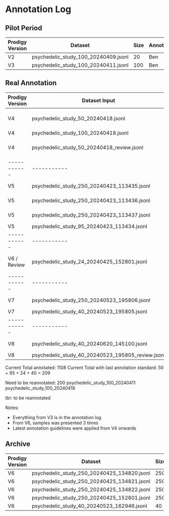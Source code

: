# Annotation Log

## Pilot Period

| Prodigy Version | Dataset                              | Size | Annotator | Annotations Received |
| --------------- | ------------------------------------ | ---- | --------- | -------------------- |
| V2              | psychedelic_study_100_20240409.jsonl | 20   | Ben       | x                    |
| V3              | psychedelic_study_100_20240411.jsonl | 100  | Ben       | x                    |

## Real Annotation

| Prodigy Version | Dataset Input                                     | Size  | Status        | Annotator(s)             | Annotations Received    |
| --------------- | ------------------------------------------------- | ----- | ------------- | ------------------------ | ----------------------- |
| V4              | psychedelic_study_50_20240418.jsonl               | 50    | Done          | Ben, Pia, Julia, Bernard | x, x, x, x              |
| V4              | psychedelic_study_100_20240418.jsonl              | 100   | Done          | Ben                      | x                       |
| V4              | psychedelic_study_50_20240418_review.jsonl        | 50    | Done          | Ben, Pia, Julia, Bernard | U                       |
| -----------     | -----------                                       | ----- | -----------   | -----------              | -----------             |
| V5              | psychedelic_study_250_20240423_113435.jsonl       | 250   | In Progress   | Julia                    |
| V5              | psychedelic_study_250_20240423_113436.jsonl       | 250   | Done (52/250) | Bernard                  | tbr
| V5              | psychedelic_study_250_20240423_113437.jsonl       | 250   | In Progress   | Pia                      |
| V5              | psychedelic_study_95_20240423_113434.jsonl        | 95    | Done          | Ben                      | U                       |
| -----------     | -----------                                       | ----- | -----------   | -----------              | -----------             |
| V6 / Review     | psychedelic_study_24_20240425_152801.jsonl        | 24    | Done          | Ben                      | U -> 11 samples doubled |
| -----------     | -----------                                       | ----- | -----------   | -----------              | -----------             |
| V7              | psychedelic_study_250_20240523_195806.jsonl       | 250   | In Progress   | Ben                      |                         |
| V7              | psychedelic_study_40_20240523_195805.jsonl        | 40    | Done          | Pia, Ben                 | x, x                    |
| -----------     | -----------                                       | ----- | -----------   | -----------              | -----------             |
| V8              | psychedelic_study_40_20240620_145100.jsonl        | 40    | In Progress   | Pia, Ben                 |                         |
| V8              | psychedelic_study_40_20240523_195805_review.jsonl | 40    | Done          | Pia, Ben                 | U                       |

Current Total annotated: 1108
Current Total with last annotation standard: 50 + 95 + 24 + 40 = 209

Need to be reannotated: 200
psychedelic_study_100_20240411
psychedelic_study_100_20240418

tbr: to be reannotated

Notes:

- Everything from V3 is in the annotation log
- From V6, samples was presented 3 times
- Latest annotation guidelines were applied from V4 onwards

## Archive

| Prodigy Version | Dataset                                     | Size | Annotator | Annotations Received |
| --------------- | ------------------------------------------- | ---- | --------- | -------------------- |
| V6              | psychedelic_study_250_20240425_134820.jsonl | 250  | Julia     |                      |
| V6              | psychedelic_study_250_20240425_134821.jsonl | 250  | Bernard   |                      |
| V6              | psychedelic_study_250_20240425_134822.jsonl | 250  | Pia       |                      |
| V6              | psychedelic_study_250_20240425_152801.jsonl | 250  | Ben       |                      |
| V6              | psychedelic_study_40_20240523_162946.jsonl  | 40   | Ben, Pia  |                      |
